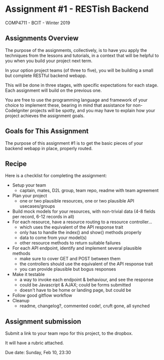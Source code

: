 # Assignment #1 - RESTish Backend
COMP4711 - BCIT - Winter 2019

## Assignments Overview

The purpose of the assignments, collectively, is to have you apply the techniques 
from the lessons and tutorials, in a context that will be helpful to you
when you build your project next term.

In your option project teams (of three to five), you will be building a small 
but complete RESTful backend webapp. 

This will be done in three stages, with specific expectations for each stage. 
Each assignment will build on the previous one.

You are free to use the programming language and framework of your choice to implement
these, bearing in mind that assistance for non-CodeIgniter projects will
be spotty, and you may have to explain how your project achieves the assignment goals.

## Goals for This Assignment

The purpose of this assignment #1 is to get the basic pieces of your backend
webapp in place, properly routed. 


## Recipe

Here is a checklist for completing the assignment:

- Setup your team
    - captain, mates, D2L group, team repo, readme with team agreement
- Plan your project
    - one or two plausible resources, one or two plausible API usecases/groups
- Build mock models for your resources, with non-trivial data 
    (4-8 fields per record, 6-12 records in all)
- For each resource, have a resource routing to a resource controller...
    - which uses the equivalent of the API response trait
    - only has to handle the index() and show() methods properly
    - data to come from your model(s)
    - other resource methods to return suitable failures
- For each API endpoint, identify and implement several plausible methods
    - make sure to cover GET and POST between them
    - the controllers should use the equivalent of the API response trait
    - you can provide plausible but bogus responses
- Make it testable
    - a way to invoke each endpoint & behaviour, and see the response
    - could be Javascript & AJAX; could be forms submitted
    - doesn't have to be home or landing page, but could be
- Follow good gitflow workflow
- Cleanup
    - readme, changelog?, commented code!, cruft gone, all synched

## Assignment submission

Submit a link to your team repo for this project, to the dropbox.

It will have a rubric attached.

Due date: Sunday, Feb 10, 23:30
